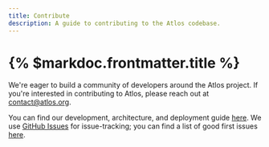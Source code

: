 ```yaml
---
title: Contribute
description: A guide to contributing to the Atlos codebase.
---
```


# {% $markdoc.frontmatter.title %}

We're eager to build a community of developers around the Atlos project. If you're interested in contributing to Atlos, please reach out at [contact@atlos.org](mailto:contact@atlos.org). 

You can find our development, architecture, and deployment guide [here](https://github.com/atlosdotorg/atlos/blob/main/platform/README.md). We use [GitHub Issues](https://github.com/atlosdotorg/atlos/issues) for issue-tracking; you can find a list of good first issues [here](https://github.com/atlosdotorg/atlos/issues?q=is%3Aopen+is%3Aissue+label%3A%22good+first+issue%22). 